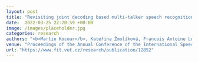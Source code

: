 ```yaml
---
layout: post
title: "Revisiting joint decoding based multi-talker speech recognition with DNN acoustic model"
date:  2022-03-25 22:20:59 +00:00
image: /images/placeholder.jpg
categories: research
authors: "<b>Martin Kocour</b>, Kateřina Žmolíková, Francois Antoine Lucas Yang Ondel, Ján Švec, Marc Delcroix, Tsubasa Ochiai, Lukáš Burget, Jan Černocký"
venue: "Proceedings of the Annual Conference of the International Speech Communication Association, INTERSPEECH, Incheon, KR"
url: "https://www.fit.vut.cz/research/publication/12852"
---
```


